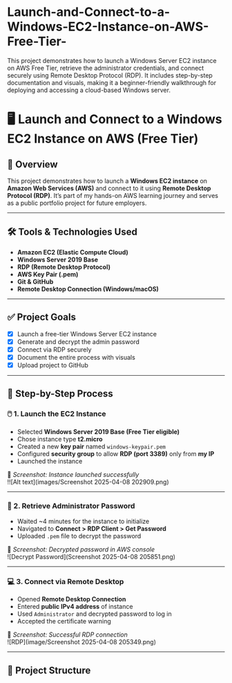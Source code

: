 # Launch-and-Connect-to-a-Windows-EC2-Instance-on-AWS-Free-Tier-
This project demonstrates how to launch a Windows Server EC2 instance on AWS Free Tier, retrieve the administrator credentials, and connect securely using Remote Desktop Protocol (RDP). It includes step-by-step documentation and visuals, making it a beginner-friendly walkthrough for deploying and accessing a cloud-based Windows server.
# 🖥️ Launch and Connect to a Windows EC2 Instance on AWS (Free Tier)

## 📌 Overview

This project demonstrates how to launch a **Windows EC2 instance** on **Amazon Web Services (AWS)** and connect to it using **Remote Desktop Protocol (RDP)**. It’s part of my hands-on AWS learning journey and serves as a public portfolio project for future employers.

---

## 🛠️ Tools & Technologies Used

- **Amazon EC2 (Elastic Compute Cloud)**
- **Windows Server 2019 Base**
- **RDP (Remote Desktop Protocol)**
- **AWS Key Pair (.pem)**
- **Git & GitHub**
- **Remote Desktop Connection (Windows/macOS)**

---

## ✅ Project Goals

- [x] Launch a free-tier Windows Server EC2 instance  
- [x] Generate and decrypt the admin password  
- [x] Connect via RDP securely  
- [x] Document the entire process with visuals  
- [x] Upload project to GitHub

---

## 🧭 Step-by-Step Process

### 🖱️ 1. Launch the EC2 Instance

- Selected **Windows Server 2019 Base (Free Tier eligible)**
- Chose instance type **t2.micro**
- Created a new **key pair** named `windows-keypair.pem`
- Configured **security group** to allow **RDP (port 3389)** only from **my IP**
- Launched the instance

📸 _Screenshot: Instance launched successfully_  
!![Alt text](images/Screenshot 2025-04-08 202909.png)


---

### 🔑 2. Retrieve Administrator Password

- Waited ~4 minutes for the instance to initialize
- Navigated to **Connect > RDP Client > Get Password**
- Uploaded `.pem` file to decrypt the password

📸 _Screenshot: Decrypted password in AWS console_  
![Decrypt Password](Screenshot 2025-04-08 205851.png)

---

### 💻 3. Connect via Remote Desktop

- Opened **Remote Desktop Connection**
- Entered **public IPv4 address** of instance
- Used `Administrator` and decrypted password to log in
- Accepted the certificate warning

📸 _Screenshot: Successful RDP connection_  
![RDP](image/Screenshot 2025-04-08 205349.png)

---

## 📁 Project Structure

